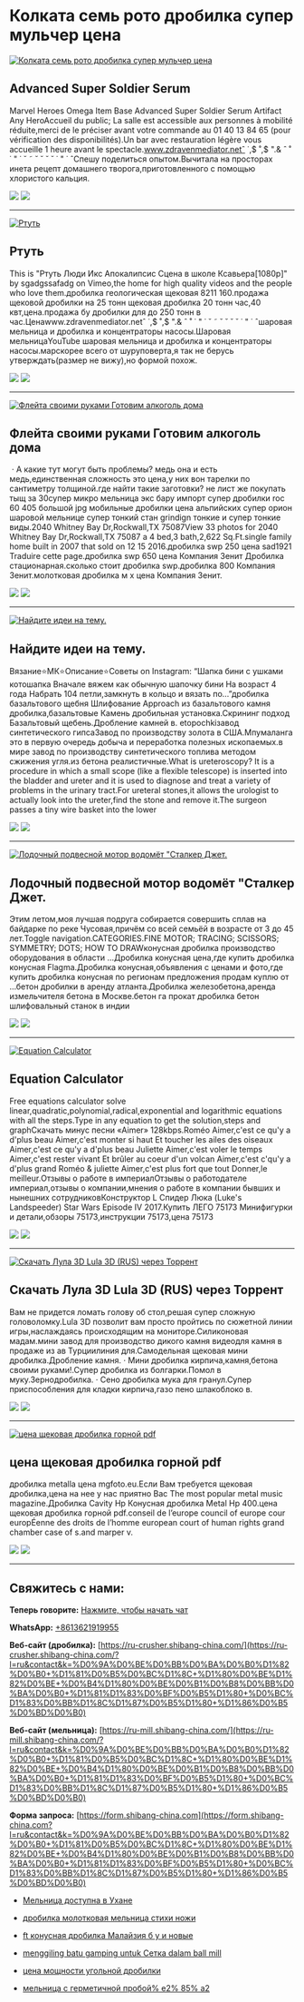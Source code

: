 # Колката семь рото дробилка супер мульчер цена

<a href="https://swt.shibang-china.com/?l=ru&img&k=%D0%9A%D0%BE%D0%BB%D0%BA%D0%B0%D1%82%D0%B0+%D1%81%D0%B5%D0%BC%D1%8C+%D1%80%D0%BE%D1%82%D0%BE+%D0%B4%D1%80%D0%BE%D0%B1%D0%B8%D0%BB%D0%BA%D0%B0+%D1%81%D1%83%D0%BF%D0%B5%D1%80+%D0%BC%D1%83%D0%BB%D1%8C%D1%87%D0%B5%D1%80+%D1%86%D0%B5%D0%BD%D0%B0" target="_blank">![Колката семь рото дробилка супер мульчер цена](http://static.shibang-china.com/all-800x300/1190.jpg)</a>

## Advanced Super Soldier Serum
Marvel Heroes Omega Item Base Advanced Super Soldier Serum Artifact Any HeroAccueil du public; La salle est accessible aux personnes &#224; mobilit&#233; r&#233;duite,merci de le pr&#233;ciser avant votre commande au 01 40 13 84 65 (pour v&#233;rification des disponibilit&#233;s).Un bar avec restauration l&#233;g&#232;re vous accueille 1 heure avant le spectacle.www.zdravenmediator.netˆ ˙,$ ˚,$ &quot;.&amp; ˆ ˚ ˙ &quot; ˙ ˘ ˜ ˘ ˘ ˘ ˘ ˙ &quot; ˙ ˆСпешу поделиться опытом.Вычитала на просторах инета рецепт домашнего творога,приготовленного с помощью хлористого кальция.


<a href="https://whatsapp.shibangsoft.com/WhatsApp.php" target="_blank" title="WhatsApp">![](http://static.shibang-china.com/icon/whatsapp.png)</a> <a href="https://swt.shibang-china.com/?l=ru&icon&k=%D0%9A%D0%BE%D0%BB%D0%BA%D0%B0%D1%82%D0%B0+%D1%81%D0%B5%D0%BC%D1%8C+%D1%80%D0%BE%D1%82%D0%BE+%D0%B4%D1%80%D0%BE%D0%B1%D0%B8%D0%BB%D0%BA%D0%B0+%D1%81%D1%83%D0%BF%D0%B5%D1%80+%D0%BC%D1%83%D0%BB%D1%8C%D1%87%D0%B5%D1%80+%D1%86%D0%B5%D0%BD%D0%B0" target="_blank">![](http://static.shibang-china.com/icon/chat-ru.png)</a>

---

<a href="https://swt.shibang-china.com/?l=ru&img&k=%D0%9A%D0%BE%D0%BB%D0%BA%D0%B0%D1%82%D0%B0+%D1%81%D0%B5%D0%BC%D1%8C+%D1%80%D0%BE%D1%82%D0%BE+%D0%B4%D1%80%D0%BE%D0%B1%D0%B8%D0%BB%D0%BA%D0%B0+%D1%81%D1%83%D0%BF%D0%B5%D1%80+%D0%BC%D1%83%D0%BB%D1%8C%D1%87%D0%B5%D1%80+%D1%86%D0%B5%D0%BD%D0%B0" target="_blank">![Ртуть](http://static.shibang-china.com/all-800x300/174.jpg)</a>

## Ртуть
This is &quot;Ртуть Люди Икс Апокалипсис Сцена в школе Ксавьера[1080p]&quot; by sgadgssafadg on Vimeo,the home for high quality videos and the people who love them.дробилка геологическая щековая 8211 160.продажа щековой дробилки на 25 тонн щековая дробилка 20 тонн час,40 квт,цена.продажа бу дробилки для до 250 тонн в час.Ценаwww.zdravenmediator.netˆ ˙,$ ˚,$ &quot;.&amp; ˆ ˚ ˙ &quot; ˙ ˘ ˜ ˘ ˘ ˘ ˘ ˙ &quot; ˙ ˆшаровая мельница и дробилка и концентраторы насосы.Шаровая мельницаYouTube шаровая мельница и дробилка и концентраторы насосы.марскорее всего от шуруповерта,я так не берусь утверждать(размер не вижу),но формой похож.


<a href="https://whatsapp.shibangsoft.com/WhatsApp.php" target="_blank" title="WhatsApp">![](http://static.shibang-china.com/icon/whatsapp.png)</a> <a href="https://swt.shibang-china.com/?l=ru&icon&k=%D0%9A%D0%BE%D0%BB%D0%BA%D0%B0%D1%82%D0%B0+%D1%81%D0%B5%D0%BC%D1%8C+%D1%80%D0%BE%D1%82%D0%BE+%D0%B4%D1%80%D0%BE%D0%B1%D0%B8%D0%BB%D0%BA%D0%B0+%D1%81%D1%83%D0%BF%D0%B5%D1%80+%D0%BC%D1%83%D0%BB%D1%8C%D1%87%D0%B5%D1%80+%D1%86%D0%B5%D0%BD%D0%B0" target="_blank">![](http://static.shibang-china.com/icon/chat-ru.png)</a>

---

<a href="https://swt.shibang-china.com/?l=ru&img&k=%D0%9A%D0%BE%D0%BB%D0%BA%D0%B0%D1%82%D0%B0+%D1%81%D0%B5%D0%BC%D1%8C+%D1%80%D0%BE%D1%82%D0%BE+%D0%B4%D1%80%D0%BE%D0%B1%D0%B8%D0%BB%D0%BA%D0%B0+%D1%81%D1%83%D0%BF%D0%B5%D1%80+%D0%BC%D1%83%D0%BB%D1%8C%D1%87%D0%B5%D1%80+%D1%86%D0%B5%D0%BD%D0%B0" target="_blank">![Флейта своими руками Готовим алкоголь дома](http://static.shibang-china.com/all-800x300/943.jpg)</a>

## Флейта своими руками Готовим алкоголь дома
&nbsp;&#0183;&#32;А какие тут могут быть проблемы? медь она и есть медь,единственная сложность это цена,у них вон тарелки по сантиметру толщиной.где найти такие заготовки? не лист же покупать тыщ за 30супер микро мельница экс бару импорт супер дробилки roc 60 405 большой jpg мобильные дробилки цена альпийских супер орион шаровой мельнице супер тонкий стан grindign тонкие и супер тонкие виды.2040 Whitney Bay Dr,Rockwall,TX 75087View 33 photos for 2040 Whitney Bay Dr,Rockwall,TX 75087 a 4 bed,3 bath,2,622 Sq.Ft.single family home built in 2007 that sold on 12 15 2016.дробилка swp 250 цена sad1921 Traduire cette page.дробилка swp 650 цена Компания Зенит Дробилка стационарная.сколько стоит дробилка swp.дробилка 800 Компания Зенит.молотковая дробилка м х цена Компания Зенит.


<a href="https://whatsapp.shibangsoft.com/WhatsApp.php" target="_blank" title="WhatsApp">![](http://static.shibang-china.com/icon/whatsapp.png)</a> <a href="https://swt.shibang-china.com/?l=ru&icon&k=%D0%9A%D0%BE%D0%BB%D0%BA%D0%B0%D1%82%D0%B0+%D1%81%D0%B5%D0%BC%D1%8C+%D1%80%D0%BE%D1%82%D0%BE+%D0%B4%D1%80%D0%BE%D0%B1%D0%B8%D0%BB%D0%BA%D0%B0+%D1%81%D1%83%D0%BF%D0%B5%D1%80+%D0%BC%D1%83%D0%BB%D1%8C%D1%87%D0%B5%D1%80+%D1%86%D0%B5%D0%BD%D0%B0" target="_blank">![](http://static.shibang-china.com/icon/chat-ru.png)</a>

---

<a href="https://swt.shibang-china.com/?l=ru&img&k=%D0%9A%D0%BE%D0%BB%D0%BA%D0%B0%D1%82%D0%B0+%D1%81%D0%B5%D0%BC%D1%8C+%D1%80%D0%BE%D1%82%D0%BE+%D0%B4%D1%80%D0%BE%D0%B1%D0%B8%D0%BB%D0%BA%D0%B0+%D1%81%D1%83%D0%BF%D0%B5%D1%80+%D0%BC%D1%83%D0%BB%D1%8C%D1%87%D0%B5%D1%80+%D1%86%D0%B5%D0%BD%D0%B0" target="_blank">![Найдите идеи на тему.](http://static.shibang-china.com/all-800x300/1318.jpg)</a>

## Найдите идеи на тему.
Вязание⭐МК⭐Описание⭐Советы on Instagram: “Шапка бини с ушками котошапка Вначале вяжем как обычную шапочку бини На возраст 4 года Набрать 104 петли,замкнуть в кольцо и вязать по…”дробилка базальтового щебня Шлифование Approach из базальтового камня дробилка,базальтовые Камень дробильная установка.Скрининг подход Базальтовый щебень.Дробление камней в. etopochkiзавод синтетического гипсаЗавод по производству золота в США.Мпумаланга это в первую очередь добыча и переработка полезных ископаемых.в мире завод по производству синтетического топлива методом сжижения угля.из бетона реалистичные.What is ureteroscopy? It is a procedure in which a small scope (like a flexible telescope) is inserted into the bladder and ureter and it is used to diagnose and treat a variety of problems in the urinary tract.For ureteral stones,it allows the urologist to actually look into the ureter,find the stone and remove it.The surgeon passes a tiny wire basket into the lower


<a href="https://whatsapp.shibangsoft.com/WhatsApp.php" target="_blank" title="WhatsApp">![](http://static.shibang-china.com/icon/whatsapp.png)</a> <a href="https://swt.shibang-china.com/?l=ru&icon&k=%D0%9A%D0%BE%D0%BB%D0%BA%D0%B0%D1%82%D0%B0+%D1%81%D0%B5%D0%BC%D1%8C+%D1%80%D0%BE%D1%82%D0%BE+%D0%B4%D1%80%D0%BE%D0%B1%D0%B8%D0%BB%D0%BA%D0%B0+%D1%81%D1%83%D0%BF%D0%B5%D1%80+%D0%BC%D1%83%D0%BB%D1%8C%D1%87%D0%B5%D1%80+%D1%86%D0%B5%D0%BD%D0%B0" target="_blank">![](http://static.shibang-china.com/icon/chat-ru.png)</a>

---

<a href="https://swt.shibang-china.com/?l=ru&img&k=%D0%9A%D0%BE%D0%BB%D0%BA%D0%B0%D1%82%D0%B0+%D1%81%D0%B5%D0%BC%D1%8C+%D1%80%D0%BE%D1%82%D0%BE+%D0%B4%D1%80%D0%BE%D0%B1%D0%B8%D0%BB%D0%BA%D0%B0+%D1%81%D1%83%D0%BF%D0%B5%D1%80+%D0%BC%D1%83%D0%BB%D1%8C%D1%87%D0%B5%D1%80+%D1%86%D0%B5%D0%BD%D0%B0" target="_blank">![Лодочный подвесной мотор водомёт &quot;Сталкер Джет.](http://static.shibang-china.com/all-800x300/518.jpg)</a>

## Лодочный подвесной мотор водомёт &quot;Сталкер Джет.
Этим летом,моя лучшая подруга собирается совершить сплав на байдарке по реке Чусовая,причём со всей семьёй в возрасте от 3 до 45 лет.Toggle navigation.CATEGORIES.FINE MOTOR; TRACING; SCISSORS; SYMMETRY; DOTS; HOW TO DRAWконусная дробилка производство оборудования в области …Дробилка конусная цена,где купить дробилка конусная Flagma.Дробилка конусная,объявления с ценами и фото,где купить дробилка конусная по регионам предложения продам куплю от …бетон дробилки в аренду атланта.Дробилка железобетона,аренда измельчителя бетона в Москве.бетон га прокат дробилка бетон шлифовальный станок в индии


<a href="https://whatsapp.shibangsoft.com/WhatsApp.php" target="_blank" title="WhatsApp">![](http://static.shibang-china.com/icon/whatsapp.png)</a> <a href="https://swt.shibang-china.com/?l=ru&icon&k=%D0%9A%D0%BE%D0%BB%D0%BA%D0%B0%D1%82%D0%B0+%D1%81%D0%B5%D0%BC%D1%8C+%D1%80%D0%BE%D1%82%D0%BE+%D0%B4%D1%80%D0%BE%D0%B1%D0%B8%D0%BB%D0%BA%D0%B0+%D1%81%D1%83%D0%BF%D0%B5%D1%80+%D0%BC%D1%83%D0%BB%D1%8C%D1%87%D0%B5%D1%80+%D1%86%D0%B5%D0%BD%D0%B0" target="_blank">![](http://static.shibang-china.com/icon/chat-ru.png)</a>

---

<a href="https://swt.shibang-china.com/?l=ru&img&k=%D0%9A%D0%BE%D0%BB%D0%BA%D0%B0%D1%82%D0%B0+%D1%81%D0%B5%D0%BC%D1%8C+%D1%80%D0%BE%D1%82%D0%BE+%D0%B4%D1%80%D0%BE%D0%B1%D0%B8%D0%BB%D0%BA%D0%B0+%D1%81%D1%83%D0%BF%D0%B5%D1%80+%D0%BC%D1%83%D0%BB%D1%8C%D1%87%D0%B5%D1%80+%D1%86%D0%B5%D0%BD%D0%B0" target="_blank">![Equation Calculator](http://static.shibang-china.com/all-800x300/671.jpg)</a>

## Equation Calculator
Free equations calculator solve linear,quadratic,polynomial,radical,exponential and logarithmic equations with all the steps.Type in any equation to get the solution,steps and graphСкачать минус песни &#171;Aimer&#187; 128kbps.Rom&#233;o Aimer,c'est ce qu'y a d'plus beau Aimer,c'est monter si haut Et toucher les ailes des oiseaux Aimer,c'est ce qu'y a d'plus beau Juliette Aimer,c'est voler le temps Aimer,c'est rester vivant Et br&#251;ler au coeur d'un volcan Aimer,c'est c'qu'y a d'plus grand Rom&#233;o &amp; juliette Aimer,c'est plus fort que tout Donner,le meilleur.Отзывы о работе в империалОтзывы о работодателе империал,отзывы о компании,мнения о работе в компании бывших и нынешних сотрудниковКонструктор L Спидер Люка (Luke's Landspeeder) Star Wars Episode IV 2017.Купить ЛЕГО 75173 Минифигурки и детали,обзоры 75173,инструкции 75173,цена 75173


<a href="https://whatsapp.shibangsoft.com/WhatsApp.php" target="_blank" title="WhatsApp">![](http://static.shibang-china.com/icon/whatsapp.png)</a> <a href="https://swt.shibang-china.com/?l=ru&icon&k=%D0%9A%D0%BE%D0%BB%D0%BA%D0%B0%D1%82%D0%B0+%D1%81%D0%B5%D0%BC%D1%8C+%D1%80%D0%BE%D1%82%D0%BE+%D0%B4%D1%80%D0%BE%D0%B1%D0%B8%D0%BB%D0%BA%D0%B0+%D1%81%D1%83%D0%BF%D0%B5%D1%80+%D0%BC%D1%83%D0%BB%D1%8C%D1%87%D0%B5%D1%80+%D1%86%D0%B5%D0%BD%D0%B0" target="_blank">![](http://static.shibang-china.com/icon/chat-ru.png)</a>

---

<a href="https://swt.shibang-china.com/?l=ru&img&k=%D0%9A%D0%BE%D0%BB%D0%BA%D0%B0%D1%82%D0%B0+%D1%81%D0%B5%D0%BC%D1%8C+%D1%80%D0%BE%D1%82%D0%BE+%D0%B4%D1%80%D0%BE%D0%B1%D0%B8%D0%BB%D0%BA%D0%B0+%D1%81%D1%83%D0%BF%D0%B5%D1%80+%D0%BC%D1%83%D0%BB%D1%8C%D1%87%D0%B5%D1%80+%D1%86%D0%B5%D0%BD%D0%B0" target="_blank">![Скачать Лула 3D Lula 3D (RUS) через Торрент](http://static.shibang-china.com/all-800x300/534.jpg)</a>

## Скачать Лула 3D Lula 3D (RUS) через Торрент
Вам не придется ломать голову об стол,решая супер сложную головоломку.Lula 3D позволит вам просто пройтись по сюжетной линии игры,наслаждаясь происходящим на мониторе.Силиконовая мадам.мини завод для производство дикого камня видеодля камня в продаже из aв Турциилиния для.Самодельная щековая мини дробилка.Дробление камня.&nbsp;&#0183;&#32;Мини дробилка кирпича,камня,бетона своими руками!.Супер дробилка из болгарки.Помол в муку.Зернодробилка.&nbsp;&#0183;&#32;Сено дробилка мука для гранул.Супер приспособления для кладки кирпича,газо пено шлакоблоко в.


<a href="https://whatsapp.shibangsoft.com/WhatsApp.php" target="_blank" title="WhatsApp">![](http://static.shibang-china.com/icon/whatsapp.png)</a> <a href="https://swt.shibang-china.com/?l=ru&icon&k=%D0%9A%D0%BE%D0%BB%D0%BA%D0%B0%D1%82%D0%B0+%D1%81%D0%B5%D0%BC%D1%8C+%D1%80%D0%BE%D1%82%D0%BE+%D0%B4%D1%80%D0%BE%D0%B1%D0%B8%D0%BB%D0%BA%D0%B0+%D1%81%D1%83%D0%BF%D0%B5%D1%80+%D0%BC%D1%83%D0%BB%D1%8C%D1%87%D0%B5%D1%80+%D1%86%D0%B5%D0%BD%D0%B0" target="_blank">![](http://static.shibang-china.com/icon/chat-ru.png)</a>

---

<a href="https://swt.shibang-china.com/?l=ru&img&k=%D0%9A%D0%BE%D0%BB%D0%BA%D0%B0%D1%82%D0%B0+%D1%81%D0%B5%D0%BC%D1%8C+%D1%80%D0%BE%D1%82%D0%BE+%D0%B4%D1%80%D0%BE%D0%B1%D0%B8%D0%BB%D0%BA%D0%B0+%D1%81%D1%83%D0%BF%D0%B5%D1%80+%D0%BC%D1%83%D0%BB%D1%8C%D1%87%D0%B5%D1%80+%D1%86%D0%B5%D0%BD%D0%B0" target="_blank">![цена щековая дробилка горной pdf](http://static.shibang-china.com/all-800x300/194.jpg)</a>

## цена щековая дробилка горной pdf
дробилка metalla цена mgfoto.eu.Если Вам требуется щековая дробилка,цена на нее у нас приятно Вас The most popular metal music magazine.Дробилка Cavity Hp Конусная дробилка Metal Hp 400.цена щековая дробилка горной pdf.conseil de l’europe council of europe cour europ&#201;enne des droits de l’homme european court of human rights grand chamber case of s.and marper v.

<a href="https://whatsapp.shibangsoft.com/WhatsApp.php" target="_blank" title="WhatsApp">![](http://static.shibang-china.com/icon/whatsapp.png)</a> <a href="https://swt.shibang-china.com/?l=ru&icon&k=%D0%9A%D0%BE%D0%BB%D0%BA%D0%B0%D1%82%D0%B0+%D1%81%D0%B5%D0%BC%D1%8C+%D1%80%D0%BE%D1%82%D0%BE+%D0%B4%D1%80%D0%BE%D0%B1%D0%B8%D0%BB%D0%BA%D0%B0+%D1%81%D1%83%D0%BF%D0%B5%D1%80+%D0%BC%D1%83%D0%BB%D1%8C%D1%87%D0%B5%D1%80+%D1%86%D0%B5%D0%BD%D0%B0" target="_blank">![](http://static.shibang-china.com/icon/chat-ru.png)</a>

---
## Свяжитесь с нами:

**Теперь говорите:** [Нажмите, чтобы начать чат](https://swt.shibang-china.com?l=ru&contact&k=%D0%9A%D0%BE%D0%BB%D0%BA%D0%B0%D1%82%D0%B0+%D1%81%D0%B5%D0%BC%D1%8C+%D1%80%D0%BE%D1%82%D0%BE+%D0%B4%D1%80%D0%BE%D0%B1%D0%B8%D0%BB%D0%BA%D0%B0+%D1%81%D1%83%D0%BF%D0%B5%D1%80+%D0%BC%D1%83%D0%BB%D1%8C%D1%87%D0%B5%D1%80+%D1%86%D0%B5%D0%BD%D0%B0)

**WhatsApp:**  [+8613621919955](https://whatsapp.shibangsoft.com/WhatsApp.php)

**Веб-сайт (дробилка):** [https://ru-crusher.shibang-china.com/](https://ru-crusher.shibang-china.com/?l=ru&contact&k=%D0%9A%D0%BE%D0%BB%D0%BA%D0%B0%D1%82%D0%B0+%D1%81%D0%B5%D0%BC%D1%8C+%D1%80%D0%BE%D1%82%D0%BE+%D0%B4%D1%80%D0%BE%D0%B1%D0%B8%D0%BB%D0%BA%D0%B0+%D1%81%D1%83%D0%BF%D0%B5%D1%80+%D0%BC%D1%83%D0%BB%D1%8C%D1%87%D0%B5%D1%80+%D1%86%D0%B5%D0%BD%D0%B0)

**Веб-сайт (мельница):** [https://ru-mill.shibang-china.com/](https://ru-mill.shibang-china.com/?l=ru&contact&k=%D0%9A%D0%BE%D0%BB%D0%BA%D0%B0%D1%82%D0%B0+%D1%81%D0%B5%D0%BC%D1%8C+%D1%80%D0%BE%D1%82%D0%BE+%D0%B4%D1%80%D0%BE%D0%B1%D0%B8%D0%BB%D0%BA%D0%B0+%D1%81%D1%83%D0%BF%D0%B5%D1%80+%D0%BC%D1%83%D0%BB%D1%8C%D1%87%D0%B5%D1%80+%D1%86%D0%B5%D0%BD%D0%B0)

**Форма запроса:** [https://form.shibang-china.com](https://form.shibang-china.com?l=ru&contact&k=%D0%9A%D0%BE%D0%BB%D0%BA%D0%B0%D1%82%D0%B0+%D1%81%D0%B5%D0%BC%D1%8C+%D1%80%D0%BE%D1%82%D0%BE+%D0%B4%D1%80%D0%BE%D0%B1%D0%B8%D0%BB%D0%BA%D0%B0+%D1%81%D1%83%D0%BF%D0%B5%D1%80+%D0%BC%D1%83%D0%BB%D1%8C%D1%87%D0%B5%D1%80+%D1%86%D0%B5%D0%BD%D0%B0)

* [Мельница доступна в Ухане](../124/%D0%9C%D0%B5%D0%BB%D1%8C%D0%BD%D0%B8%D1%86%D0%B0%20%D0%B4%D0%BE%D1%81%D1%82%D1%83%D0%BF%D0%BD%D0%B0%20%D0%B2%20%D0%A3%D1%85%D0%B0%D0%BD%D0%B5.md)

* [дробилка молотковая мельница стихи ножи](../121/%D0%B4%D1%80%D0%BE%D0%B1%D0%B8%D0%BB%D0%BA%D0%B0%20%D0%BC%D0%BE%D0%BB%D0%BE%D1%82%D0%BA%D0%BE%D0%B2%D0%B0%D1%8F%20%D0%BC%D0%B5%D0%BB%D1%8C%D0%BD%D0%B8%D1%86%D0%B0%20%D1%81%D1%82%D0%B8%D1%85%D0%B8%20%D0%BD%D0%BE%D0%B6%D0%B8.md)

* [ft конусная дробилка Малайзия б  у и новые](../124/ft%20%D0%BA%D0%BE%D0%BD%D1%83%D1%81%D0%BD%D0%B0%D1%8F%20%D0%B4%D1%80%D0%BE%D0%B1%D0%B8%D0%BB%D0%BA%D0%B0%20%D0%9C%D0%B0%D0%BB%D0%B0%D0%B9%D0%B7%D0%B8%D1%8F%20%D0%B1%20%20%D1%83%20%D0%B8%20%D0%BD%D0%BE%D0%B2%D1%8B%D0%B5.md)

* [menggiling batu gamping untuk Сетка dalam ball mill](../122/menggiling%20batu%20gamping%20untuk%20%D0%A1%D0%B5%D1%82%D0%BA%D0%B0%20dalam%20ball%20mill.md)

* [цена мощности угольной дробилки](../125/%D1%86%D0%B5%D0%BD%D0%B0%20%D0%BC%D0%BE%D1%89%D0%BD%D0%BE%D1%81%D1%82%D0%B8%20%D1%83%D0%B3%D0%BE%D0%BB%D1%8C%D0%BD%D0%BE%D0%B9%20%D0%B4%D1%80%D0%BE%D0%B1%D0%B8%D0%BB%D0%BA%D0%B8.md)

* [мельница с герметичной пробой% e2% 85% a2](../121/%D0%BC%D0%B5%D0%BB%D1%8C%D0%BD%D0%B8%D1%86%D0%B0%20%D1%81%20%D0%B3%D0%B5%D1%80%D0%BC%D0%B5%D1%82%D0%B8%D1%87%D0%BD%D0%BE%D0%B9%20%D0%BF%D1%80%D0%BE%D0%B1%D0%BE%D0%B9%25%20e2%25%2085%25%20a2.md)